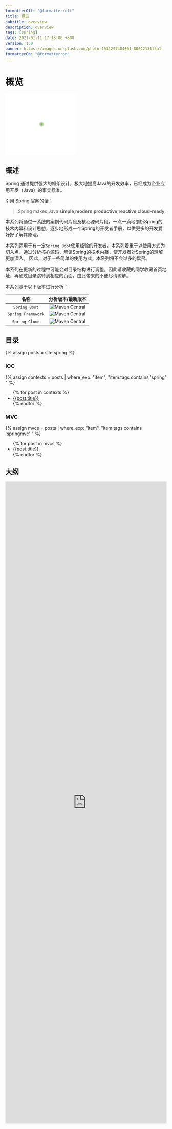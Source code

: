 ```yaml
---
formatterOff: "@formatter:off"
title: 概览 
subtitle: overview 
description: overview 
tags: [spring] 
date: 2021-01-11 17:18:06 +800 
version: 1.0
banner: https://images.unsplash.com/photo-1531297484001-80022131f5a1
formatterOn: "@formatter:on"
---
```


# 概览

![Spring Logos](images/spring-logo.gif)

## 概述

Spring 通过提供强大的框架设计，极大地提高Java的开发效率，已经成为企业应用开发（Java）的事实标准。

引用 Spring 官网的话：

> Spring makes Java **simple**,**modern**,**productive**,**reactive**,**cloud-ready**.

本系列将通过一系统的案例代码片段及核心源码片段，一点一滴地刨析Spring的技术内幕和设计思想，逐步地形成一个Spring的开发者手册，以供更多的开发爱好好了解其原理。

本系列适用于有一定`Spring Boot`使用经验的开发者，本系列着重于以使用方式为切入点，通过分析核心源码，解读Spring的技术内幕，使开发者对Spring的理解更加深入。 因此，对于一些简单的使用方式，本系列将不会过多的累赘。

本系列在更新的过程中可能会对目录结构进行调整，因此请收藏的同学收藏首页地址，再通过目录跳转到相应的页面，由此带来的不便尽请谅解。

本系列基于以下版本进行分析：

|        名称        |                      分析版本/最新版本                       |
| :----------------: | :----------------------------------------------------------: |
|   `Spring Boot`    | ![Maven Central](https://img.shields.io/maven-central/v/org.springframework.boot/spring-boot?label=2.4.4) |
| `Spring Framework` | ![Maven Central](https://img.shields.io/maven-central/v/org.springframework/spring?label=5.3.5) |
|   `Spring Cloud`   | ![Maven Central](https://img.shields.io/maven-central/v/org.springframework.cloud/spring-cloud-dependencies?label=2020.0.2) |


## 目录

{% assign posts = site.spring %}


### IOC

{% assign contexts = posts | where_exp: "item", "item.tags contains 'spring' " %}

<ul>
{% for post in contexts %}
    <li><a href="{{post.url}}">{{post.title}}</a> </li>
{% endfor %}
</ul>

### MVC

{% assign mvcs = posts | where_exp: "item", "item.tags contains 'springmvc' " %}

<ul>
{% for post in mvcs %}
    <li><a href="{{post.url}}">{{post.title}}</a> </li>
{% endfor %}
</ul>



## 大纲

<iframe id="embed_dom" name="embed_dom" frameborder="0" style="display:block;width:100%; height:50vh;" src="https://www.processon.
com/embed/60376a4d5653bb4bcfef8cd0"></iframe>